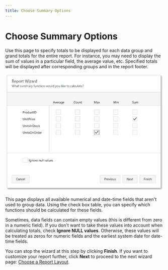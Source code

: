 ```yaml
---
title: Choose Summary Options
---
```

# Choose Summary Options
Use this page to specify totals to be displayed for each data group and grand totals for the entire report. For instance, you may need to display the sum of values in a particular field, the average value, etc. Specified totals will be displayed after corresponding groups and in the report footer.

![web-report-designer-wizard-choose-summary-options](../../../../../images/Img24820.png)

This page displays all available numerical and date-time fields that aren't used to group data. Using the check box table, you can specify which functions should be calculated for these fields.

Sometimes, data fields can contain empty values (this is different from zero in a numeric field). If you don't want to take these values into account when calculating totals, check **Ignore NULL values**. Otherwise, these values will be treated as zeros for numeric fields and the earliest system date for date-time fields.

You can stop the wizard at this step by clicking **Finish**. If you want to customize your report further, click **Next** to proceed to the next wizard page: [Choose a Report Layout](../../../../../../interface-elements-for-web/articles/report-designer/wizards/report-wizard/data-bound-report/choose-a-report-layout.md).